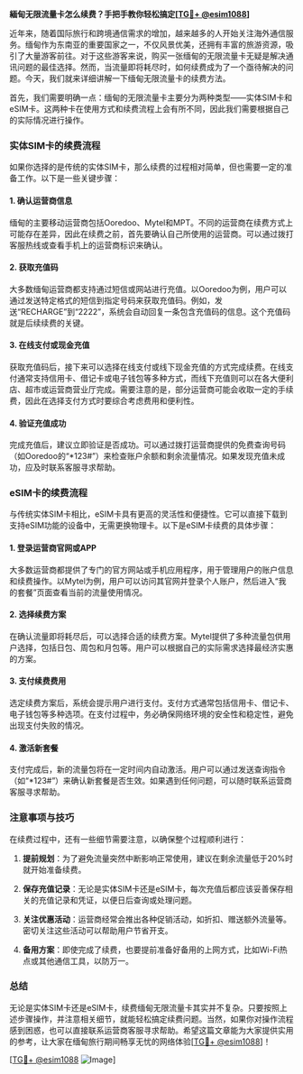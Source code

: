 **緬甸无限流量卡怎么续费？手把手教你轻松搞定[[TG💪+ @esim1088](https://t.me/s/esim1088)]**

近年来，随着国际旅行和跨境通信需求的增加，越来越多的人开始关注海外通信服务。缅甸作为东南亚的重要国家之一，不仅风景优美，还拥有丰富的旅游资源，吸引了大量游客前往。对于这些游客来说，购买一张缅甸的无限流量卡无疑是解决通讯问题的最佳选择。然而，当流量即将耗尽时，如何续费成为了一个亟待解决的问题。今天，我们就来详细讲解一下缅甸无限流量卡的续费方法。

首先，我们需要明确一点：缅甸的无限流量卡主要分为两种类型——实体SIM卡和eSIM卡。这两种卡在使用方式和续费流程上会有所不同，因此我们需要根据自己的实际情况进行操作。

### 实体SIM卡的续费流程

如果你选择的是传统的实体SIM卡，那么续费的过程相对简单，但也需要一定的准备工作。以下是一些关键步骤：

#### 1. 确认运营商信息
缅甸的主要移动运营商包括Ooredoo、Mytel和MPT。不同的运营商在续费方式上可能存在差异，因此在续费之前，首先要确认自己所使用的运营商。可以通过拨打客服热线或查看手机上的运营商标识来确认。

#### 2. 获取充值码
大多数缅甸运营商都支持通过短信或网站进行充值。以Ooredoo为例，用户可以通过发送特定格式的短信到指定号码来获取充值码。例如，发送“RECHARGE”到“2222”，系统会自动回复一条包含充值码的信息。这个充值码就是后续续费的关键。

#### 3. 在线支付或现金充值
获取充值码后，接下来可以选择在线支付或线下现金充值的方式完成续费。在线支付通常支持信用卡、借记卡或电子钱包等多种方式，而线下充值则可以在各大便利店、超市或运营商营业厅完成。需要注意的是，部分运营商可能会收取一定的手续费，因此在选择支付方式时要综合考虑费用和便利性。

#### 4. 验证充值成功
完成充值后，建议立即验证是否成功。可以通过拨打运营商提供的免费查询号码（如Ooredoo的“*123#”）来检查账户余额和剩余流量情况。如果发现充值未成功，应及时联系客服寻求帮助。

### eSIM卡的续费流程

与传统实体SIM卡相比，eSIM卡具有更高的灵活性和便捷性。它可以直接下载到支持eSIM功能的设备中，无需更换物理卡。以下是eSIM卡续费的具体步骤：

#### 1. 登录运营商官网或APP
大多数运营商都提供了专门的官方网站或手机应用程序，用于管理用户的账户信息和续费操作。以Mytel为例，用户可以访问其官网并登录个人账户，然后进入“我的套餐”页面查看当前的流量使用情况。

#### 2. 选择续费方案
在确认流量即将耗尽后，可以选择合适的续费方案。Mytel提供了多种流量包供用户选择，包括日包、周包和月包等。用户可以根据自己的实际需求选择最经济实惠的方案。

#### 3. 支付续费费用
选定续费方案后，系统会提示用户进行支付。支付方式通常包括信用卡、借记卡、电子钱包等多种选项。在支付过程中，务必确保网络环境的安全性和稳定性，避免出现支付失败的情况。

#### 4. 激活新套餐
支付完成后，新的流量包将在一定时间内自动激活。用户可以通过发送查询指令（如“*123#”）来确认新套餐是否生效。如果遇到任何问题，可以随时联系运营商客服寻求帮助。

### 注意事项与技巧

在续费过程中，还有一些细节需要注意，以确保整个过程顺利进行：

1. **提前规划**：为了避免流量突然中断影响正常使用，建议在剩余流量低于20%时就开始准备续费。
   
2. **保存充值记录**：无论是实体SIM卡还是eSIM卡，每次充值后都应该妥善保存相关的充值记录和凭证，以便日后查询或处理问题。

3. **关注优惠活动**：运营商经常会推出各种促销活动，如折扣、赠送额外流量等。密切关注这些活动可以帮助用户节省开支。

4. **备用方案**：即使完成了续费，也要提前准备好备用的上网方式，比如Wi-Fi热点或其他通信工具，以防万一。

### 总结

无论是实体SIM卡还是eSIM卡，续费缅甸无限流量卡其实并不复杂。只要按照上述步骤操作，并注意相关细节，就能轻松搞定续费问题。当然，如果你对操作流程感到困惑，也可以直接联系运营商客服寻求帮助。希望这篇文章能为大家提供实用的参考，让大家在缅甸旅行期间畅享无忧的网络体验[[TG💪+ @esim1088](https://t.me/s/esim1088)]！

[[TG💪+ @esim1088](https://t.me/s/esim1088) ![Image](https://i.postimg.cc/4NQfJmqS/Snipaste-2025-05-13-00-14-12.png)]